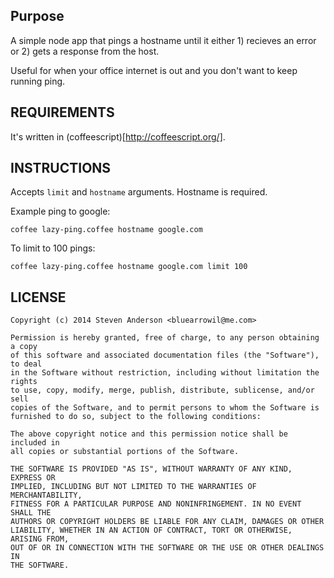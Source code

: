 ## Purpose
A simple node app that pings a hostname until it either 1) recieves an error or 2) gets a response from the host.

Useful for when your office internet is out and you don't want to keep running ping.

## REQUIREMENTS
It's written in (coffeescript)[http://coffeescript.org/].

## INSTRUCTIONS
Accepts `limit` and `hostname` arguments. Hostname is required.

Example ping to google:
```
coffee lazy-ping.coffee hostname google.com
```

To limit to 100 pings:
```
coffee lazy-ping.coffee hostname google.com limit 100
```

## LICENSE
```
Copyright (c) 2014 Steven Anderson <bluearrowil@me.com>

Permission is hereby granted, free of charge, to any person obtaining a copy
of this software and associated documentation files (the "Software"), to deal
in the Software without restriction, including without limitation the rights
to use, copy, modify, merge, publish, distribute, sublicense, and/or sell
copies of the Software, and to permit persons to whom the Software is
furnished to do so, subject to the following conditions:

The above copyright notice and this permission notice shall be included in
all copies or substantial portions of the Software.

THE SOFTWARE IS PROVIDED "AS IS", WITHOUT WARRANTY OF ANY KIND, EXPRESS OR
IMPLIED, INCLUDING BUT NOT LIMITED TO THE WARRANTIES OF MERCHANTABILITY,
FITNESS FOR A PARTICULAR PURPOSE AND NONINFRINGEMENT. IN NO EVENT SHALL THE
AUTHORS OR COPYRIGHT HOLDERS BE LIABLE FOR ANY CLAIM, DAMAGES OR OTHER
LIABILITY, WHETHER IN AN ACTION OF CONTRACT, TORT OR OTHERWISE, ARISING FROM,
OUT OF OR IN CONNECTION WITH THE SOFTWARE OR THE USE OR OTHER DEALINGS IN
THE SOFTWARE.
```

